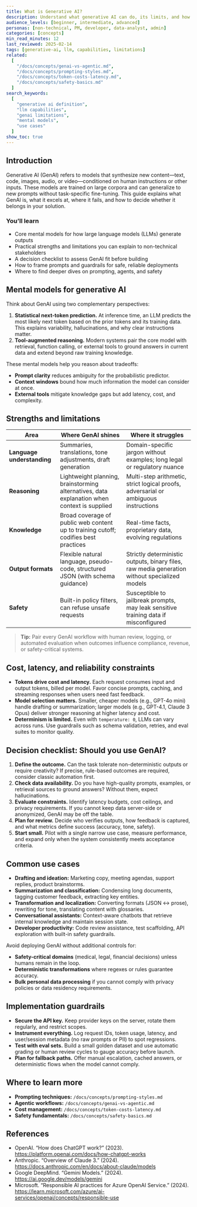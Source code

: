 ```yaml
---
title: What is Generative AI?
description: Understand what generative AI can do, its limits, and how to decide when it is the right tool for the job.
audience_levels: [beginner, intermediate, advanced]
personas: [non-technical, PM, developer, data-analyst, admin]
categories: [concepts]
min_read_minutes: 12
last_reviewed: 2025-02-14
tags: [generative-ai, llm, capabilities, limitations]
related:
  [
    "/docs/concepts/genai-vs-agentic.md",
    "/docs/concepts/prompting-styles.md",
    "/docs/concepts/token-costs-latency.md",
    "/docs/concepts/safety-basics.md"
  ]
search_keywords:
  [
    "generative ai definition",
    "llm capabilities",
    "genai limitations",
    "mental models",
    "use cases"
  ]
show_toc: true
---
```


## Introduction
Generative AI (GenAI) refers to models that synthesize new content—text, code, images, audio, or video—conditioned on human instructions or other inputs. These models are trained on large corpora and can generalize to new prompts without task-specific fine-tuning. This guide explains what GenAI is, what it excels at, where it fails, and how to decide whether it belongs in your solution.

### You’ll learn
- Core mental models for how large language models (LLMs) generate outputs
- Practical strengths and limitations you can explain to non-technical stakeholders
- A decision checklist to assess GenAI fit before building
- How to frame prompts and guardrails for safe, reliable deployments
- Where to find deeper dives on prompting, agents, and safety

## Mental models for generative AI
Think about GenAI using two complementary perspectives:

1. **Statistical next-token prediction.** At inference time, an LLM predicts the most likely next token based on the prior tokens and its training data. This explains variability, hallucinations, and why clear instructions matter.
2. **Tool-augmented reasoning.** Modern systems pair the core model with retrieval, function calling, or external tools to ground answers in current data and extend beyond raw training knowledge.

These mental models help you reason about tradeoffs:

- **Prompt clarity** reduces ambiguity for the probabilistic predictor.
- **Context windows** bound how much information the model can consider at once.
- **External tools** mitigate knowledge gaps but add latency, cost, and complexity.

## Strengths and limitations

| Area | Where GenAI shines | Where it struggles |
| --- | --- | --- |
| **Language understanding** | Summaries, translations, tone adjustments, draft generation | Domain-specific jargon without examples; long legal or regulatory nuance |
| **Reasoning** | Lightweight planning, brainstorming alternatives, data explanation when context is supplied | Multi-step arithmetic, strict logical proofs, adversarial or ambiguous instructions |
| **Knowledge** | Broad coverage of public web content up to training cutoff; codifies best practices | Real-time facts, proprietary data, evolving regulations |
| **Output formats** | Flexible natural language, pseudo-code, structured JSON (with schema guidance) | Strictly deterministic outputs, binary files, raw media generation without specialized models |
| **Safety** | Built-in policy filters, can refuse unsafe requests | Susceptible to jailbreak prompts, may leak sensitive training data if misconfigured |

> **Tip:** Pair every GenAI workflow with human review, logging, or automated evaluation when outcomes influence compliance, revenue, or safety-critical systems.

## Cost, latency, and reliability constraints

- **Tokens drive cost and latency.** Each request consumes input and output tokens, billed per model. Favor concise prompts, caching, and streaming responses when users need fast feedback.
- **Model selection matters.** Smaller, cheaper models (e.g., GPT-4o mini) handle drafting or summarization; larger models (e.g., GPT-4.1, Claude 3 Opus) deliver stronger reasoning at higher latency and cost.
- **Determinism is limited.** Even with `temperature: 0`, LLMs can vary across runs. Use guardrails such as schema validation, retries, and eval suites to monitor quality.

## Decision checklist: Should you use GenAI?

1. **Define the outcome.** Can the task tolerate non-deterministic outputs or require creativity? If precise, rule-based outcomes are required, consider classic automation first.
2. **Check data availability.** Do you have high-quality prompts, examples, or retrieval sources to ground answers? Without them, expect hallucinations.
3. **Evaluate constraints.** Identify latency budgets, cost ceilings, and privacy requirements. If you cannot keep data server-side or anonymized, GenAI may be off the table.
4. **Plan for review.** Decide who verifies outputs, how feedback is captured, and what metrics define success (accuracy, tone, safety).
5. **Start small.** Pilot with a single narrow use case, measure performance, and expand only when the system consistently meets acceptance criteria.

## Common use cases

- **Drafting and ideation:** Marketing copy, meeting agendas, support replies, product brainstorms.
- **Summarization and classification:** Condensing long documents, tagging customer feedback, extracting key entities.
- **Transformation and localization:** Converting formats (JSON ↔️ prose), rewriting for tone, translating content with glossaries.
- **Conversational assistants:** Context-aware chatbots that retrieve internal knowledge and maintain session state.
- **Developer productivity:** Code review assistance, test scaffolding, API exploration with built-in safety guardrails.

Avoid deploying GenAI without additional controls for:

- **Safety-critical domains** (medical, legal, financial decisions) unless humans remain in the loop.
- **Deterministic transformations** where regexes or rules guarantee accuracy.
- **Bulk personal data processing** if you cannot comply with privacy policies or data residency requirements.

## Implementation guardrails

- **Secure the API key.** Keep provider keys on the server, rotate them regularly, and restrict scopes.
- **Instrument everything.** Log request IDs, token usage, latency, and user/session metadata (no raw prompts or PII) to spot regressions.
- **Test with eval sets.** Build a small golden dataset and use automatic grading or human review cycles to gauge accuracy before launch.
- **Plan for fallback paths.** Offer manual escalation, cached answers, or deterministic flows when the model cannot comply.

## Where to learn more

- **Prompting techniques:** `/docs/concepts/prompting-styles.md`
- **Agentic workflows:** `/docs/concepts/genai-vs-agentic.md`
- **Cost management:** `/docs/concepts/token-costs-latency.md`
- **Safety fundamentals:** `/docs/concepts/safety-basics.md`

## References

- OpenAI. “How does ChatGPT work?” (2023). <https://platform.openai.com/docs/how-chatgpt-works>
- Anthropic. “Overview of Claude 3.” (2024). <https://docs.anthropic.com/en/docs/about-claude/models>
- Google DeepMind. “Gemini Models.” (2024). <https://ai.google.dev/models/gemini>
- Microsoft. “Responsible AI practices for Azure OpenAI Service.” (2024). <https://learn.microsoft.com/azure/ai-services/openai/concepts/responsible-use>
